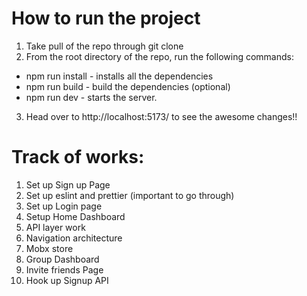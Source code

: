 # How to run the project
1. Take pull of the repo through git clone
2. From the root directory of the repo, run the following commands:
- npm run install - installs all the dependencies
- npm run build - build the dependencies (optional)
- npm run dev - starts the server.
3. Head over to http://localhost:5173/ to see the awesome changes!!

 # Track of works:
1. Set up Sign up Page
2. Set up eslint and prettier (important to go through)
3. Set up Login page
4. Setup Home Dashboard
5. API layer work
6. Navigation architecture
7. Mobx store
8. Group Dashboard
9. Invite friends Page
10. Hook up Signup API
   
